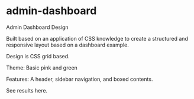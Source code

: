 # admin-dashboard

Admin Dashboard Design

Built based on an application of CSS knowledge to create a structured and responsive layout based on a dashboard example.

Design is CSS grid based.

Theme: Basic pink and green 

Features: A header, sidebar navigation, and boxed contents. 

See results here.
